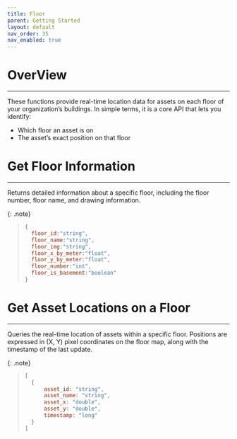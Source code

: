 ```yaml
---
title: Floor
parent: Getting Started
layout: default
nav_order: 35
nav_enabled: true
---
```


# OverView
---

These functions provide real-time location data for assets on each floor of your organization’s buildings.
In simple terms, it is a core API that lets you identify:
- Which floor an asset is on
- The asset’s exact position on that floor


# Get Floor Information
---

Returns detailed information about a specific floor, including the floor number, floor name, and drawing information.

{: .note}
>
> ```js
> {
>	floor_id:"string",
>	floor_name:"string",
>	floor_img:"string",
>	floor_x_by_meter:"float",
>	floor_y_by_meter:"float",
>	floor_number:"int",
>	floor_is_basement:"boolean"
> }
> ```

# Get Asset Locations on a Floor
---

Queries the real-time location of assets within a specific floor.
Positions are expressed in (X, Y) pixel coordinates on the floor map, along with the timestamp of the last update.

{: .note}
>
> ```js
> [
>   {
>       asset_id: "string",
>       asset_name: "string",
>       asset_x: "double",
>       asset_y: "double",
>       timestamp: "long"
>   }   
> ]
> ```